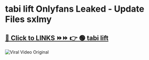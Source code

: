 
 # tabi lift Onlyfans Leaked - Update Files sxlmy

## <h2><a href="https://clipsfans.com/tabi_lift&ref=git">🔗 Click to LINKS ⏩⏩ 👉 🟢 tabi lift </a></h2>

<a href="https://clipsfans.com/tabi_lift&ref=git" rel="nofollow" data-target="animated-image.originalLink"><img src="https://i.ibb.co.com/xMMVF88/686577567.gif" alt="Viral Video Original" style="max-width: 100%; display: inline-block;" data-target="animated-image.originalImage"></a>

